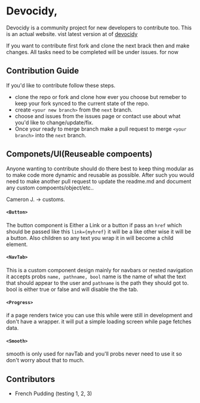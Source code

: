 # Devocidy,
Devocidy is a community project for new developers to contribute too. This is an actual website. vist latest version at of [devocidy](https://devocidy.com)

If you want to contribute first fork and clone the next brack then and make changes.
All tasks need to be completed will be under issues. for now

## Contribution Guide
If you'd like to contribute follow these steps.
- clone the repo or fork and clone how ever you choose but remeber to keep your fork synced to the current state of the repo.
- create `<your new branch>` from the `next` branch.
- choose and issues from the issues page or contact use about what you'd like to change/update/fix.
- Once your ready to merge branch make a pull request to merge `<your branch>` into the `next` branch.


## Componets/UI(Reuseable compoents)
Anyone wanting to contribute should do there best to keep thing modular as to make code more dynamic and reusable as possible. After such you would need to make another pull request to update the readme.md and document any custom compoents/object/etc..

Cameron J. -> customs.
#### `<Button>`
The button component is Either a Link or a button if pass an `href` which should be passed like this `link={myhref}`  it will be a like other wise it will be a button. Also children so any text you wrap it in will become a child element. 

#### `<NavTab>`
This is a custom component design mainly for navbars or nested navigation it accepts probs `name, pathname, bool` name is the name of what the text that should appear to the user and `pathname` is the path they should got to. bool is either true or false and will disable the the tab.

#### `<Progress>`
if a page renders twice you can use this while were still in development and don't have a wrapper. it will put a simple loading screen while page fetches data.
#### `<Smooth>`
smooth is only used for navTab and you'll probs never need to use it so don't worry about that to much.

## Contributors
- French Pudding (testing 1, 2, 3)
